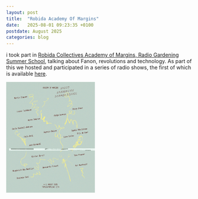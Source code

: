 ```yaml
---
layout: post
title:  "Robida Academy Of Margins"
date:   2025-08-01 09:23:35 +0100
postdate: August 2025
categories: blog
---
```


i took part in [Robida Collectives Academy of Margins, Radio Gardening Summer School][robida], talking about Fanon, revolutions and technology. As part of this we hosted and participated in a series of radio shows, the first of which is available [here][here].

<a href="/assets/img/posters/radio-gardening-2.jpg"><img src="/assets/img/posters/radio-gardening-2.jpg" height="300" width="auto"/></a>

[agnes]: https://agnescameron.info/
[robida]: https://robidacollective.com/projects/academy-of-margins/summer-school-of-the-academy-of-margins-2025
[here]: https://soundcloud.com/radio-robida/radio-gardening-presentation-of-the-participants
